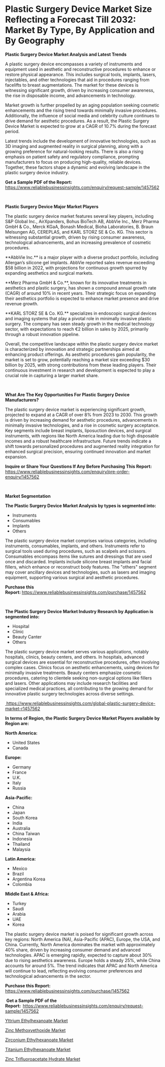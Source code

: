 <p><h1>Plastic Surgery Device Market Size Reflecting a Forecast Till 2032: Market By Type, By Application and By Geography</h1></p><p><strong>Plastic Surgery Device Market Analysis and Latest Trends</strong></p>
<p><p>A plastic surgery device encompasses a variety of instruments and equipment used in aesthetic and reconstructive procedures to enhance or restore physical appearance. This includes surgical tools, implants, lasers, injectables, and other technologies that aid in procedures ranging from facelifts to breast augmentations. The market for these devices is witnessing significant growth, driven by increasing consumer awareness, the rise in disposable income, and advancements in technology.</p><p>Market growth is further propelled by an aging population seeking cosmetic enhancements and the rising trend towards minimally invasive procedures. Additionally, the influence of social media and celebrity culture continues to drive demand for aesthetic procedures. As a result, the Plastic Surgery Device Market is expected to grow at a CAGR of 10.7% during the forecast period. </p><p>Latest trends include the development of innovative technologies, such as 3D imaging and augmented reality in surgical planning, along with a growing preference for natural-looking results. There is also a rising emphasis on patient safety and regulatory compliance, prompting manufacturers to focus on producing high-quality, reliable devices. Together, these factors shape a dynamic and evolving landscape in the plastic surgery device industry.</p></p>
<p><strong>Get a Sample PDF of the Report:&nbsp;</strong> <a href="https://www.reliablebusinessinsights.com/enquiry/request-sample/1457562?utm_campaign=1106&utm_medium=2&utm_source=Github&utm_content=ia&utm_term=30032025&utm_id=plastic-surgery-device">https://www.reliablebusinessinsights.com/enquiry/request-sample/1457562</a></p>
<p>&nbsp;</p>
<p><strong>Plastic Surgery Device Major Market Players</strong></p>
<p><p>The plastic surgery device market features several key players, including S&P Global Inc., AirXpanders, Bohus BioTech AB, AbbVie Inc., Merz Pharma GmbH & Co., Merck KGaA, Bonash Medical, Bioha Laboratories, B. Braun Melsungen AG, CEREPLAS, and KARL STORZ SE & Co. KG. This sector is witnessing substantial growth, driven by rising consumer awareness, technological advancements, and an increasing prevalence of cosmetic procedures.</p><p>**AbbVie Inc.** is a major player with a diverse product portfolio, including Allergan’s silicone gel implants. AbbVie reported sales revenue exceeding $58 billion in 2022, with projections for continuous growth spurred by expanding aesthetics and surgical markets.</p><p>**Merz Pharma GmbH & Co.**, known for its innovative treatments in aesthetics and plastic surgery, has shown a compound annual growth rate (CAGR) of around 10% in recent years. Their strategic focus on expanding their aesthetics portfolio is expected to enhance market presence and drive revenue growth.</p><p>**KARL STORZ SE & Co. KG.** specializes in endoscopic surgical devices and imaging systems that play a pivotal role in minimally invasive plastic surgery. The company has seen steady growth in the medical technology sector, with expectations to reach €2 billion in sales by 2025, primarily through a robust innovation pipeline.</p><p>Overall, the competitive landscape within the plastic surgery device market is characterized by innovation and strategic partnerships aimed at enhancing product offerings. As aesthetic procedures gain popularity, the market is set to grow, potentially reaching a market size exceeding $30 billion by 2025, with strong contributions from these leading players. Their continuous investment in research and development is expected to play a crucial role in capturing a larger market share.</p></p>
<p>&nbsp;</p>
<p><strong>What Are The Key Opportunities For Plastic Surgery Device Manufacturers?</strong></p>
<p><p>The plastic surgery device market is experiencing significant growth, projected to expand at a CAGR of over 8% from 2023 to 2030. This growth is driven by increasing demand for aesthetic procedures, advancements in minimally invasive technologies, and a rise in cosmetic surgery acceptance. Key segments include breast implants, liposuction devices, and surgical instruments, with regions like North America leading due to high disposable incomes and a robust healthcare infrastructure. Future trends indicate a shift towards personalized procedures and augmented reality integration for enhanced surgical precision, ensuring continued innovation and market expansion.</p></p>
<p><strong>Inquire or Share Your Questions If Any Before Purchasing This Report:</strong> <a href="https://www.reliablebusinessinsights.com/enquiry/pre-order-enquiry/1457562?utm_campaign=1106&utm_medium=2&utm_source=Github&utm_content=ia&utm_term=30032025&utm_id=plastic-surgery-device">https://www.reliablebusinessinsights.com/enquiry/pre-order-enquiry/1457562</a></p>
<p>&nbsp;</p>
<p><strong>Market Segmentation</strong></p>
<p><strong>The Plastic Surgery Device Market Analysis by types is segmented into:</strong></p>
<p><ul><li>Instruments</li><li>Consumables</li><li>Implants</li><li>Others</li></ul></p>
<p><p>The plastic surgery device market comprises various categories, including instruments, consumables, implants, and others. Instruments refer to surgical tools used during procedures, such as scalpels and scissors. Consumables encompass items like sutures and dressings that are used once and discarded. Implants include silicone breast implants and facial fillers, which enhance or reconstruct body features. The "others" segment may cover ancillary devices and technologies, such as lasers and imaging equipment, supporting various surgical and aesthetic procedures.</p></p>
<p><strong>Purchase this Report:&nbsp;</strong><a href="https://www.reliablebusinessinsights.com/purchase/1457562?utm_campaign=1106&utm_medium=2&utm_source=Github&utm_content=ia&utm_term=30032025&utm_id=plastic-surgery-device">https://www.reliablebusinessinsights.com/purchase/1457562</a></p>
<p>&nbsp;</p>
<p><strong>The Plastic Surgery Device Market Industry Research by Application is segmented into:</strong></p>
<p><ul><li>Hospital</li><li>Clinic</li><li>Beauty Canter</li><li>Others</li></ul></p>
<p><p>The plastic surgery device market serves various applications, notably hospitals, clinics, beauty centers, and others. In hospitals, advanced surgical devices are essential for reconstructive procedures, often involving complex cases. Clinics focus on aesthetic enhancements, using devices for minimally invasive treatments. Beauty centers emphasize cosmetic procedures, catering to clientele seeking non-surgical options like fillers and lasers. Other applications may include research facilities and specialized medical practices, all contributing to the growing demand for innovative plastic surgery technologies across diverse settings.</p></p>
<p><a href="https://www.reliablebusinessinsights.com/global-plastic-surgery-device-market-r1457562?utm_campaign=1106&utm_medium=2&utm_source=Github&utm_content=ia&utm_term=30032025&utm_id=plastic-surgery-device">&nbsp;https://www.reliablebusinessinsights.com/global-plastic-surgery-device-market-r1457562</a></p>
<p><strong>In terms of Region, the Plastic Surgery Device Market Players available by Region are:</strong></p>
<p>
    <p> <strong> North America: </strong>
        <ul>
            <li>United States</li>
            <li>Canada</li>
        </ul>
        </p> 
    <p> <strong> Europe: </strong>
        <ul>
            <li>Germany</li>
            <li>France</li>
            <li>U.K.</li>
            <li>Italy</li>
            <li>Russia</li>
        </ul>
        </p> 
    <p> <strong> Asia-Pacific: </strong>
        <ul>
            <li>China</li>
            <li>Japan</li>
            <li>South Korea</li>
            <li>India</li>
            <li>Australia</li>
            <li>China Taiwan</li>
            <li>Indonesia</li>
            <li>Thailand</li>
            <li>Malaysia</li>
        </ul>
        </p> 
    <p> <strong> Latin America: </strong>
        <ul>
            <li>Mexico</li>
            <li>Brazil</li>
            <li>Argentina Korea</li>
            <li>Colombia</li>
        </ul>
        </p> 
    <p> <strong> Middle East & Africa: </strong>
        <ul>
            <li>Turkey</li>
            <li>Saudi</li>
            <li>Arabia</li>
            <li>UAE</li>
            <li>Korea</li>
        </ul>
    </p>
    </p>
<p><p>The plastic surgery device market is poised for significant growth across key regions: North America (NA), Asia-Pacific (APAC), Europe, the USA, and China. Currently, North America dominates the market with approximately 40% share, driven by increasing consumer demand and advanced technologies. APAC is emerging rapidly, expected to capture about 30% due to rising aesthetics awareness. Europe holds a steady 25%, while China accounts for around 5%. The trend indicates that APAC and North America will continue to lead, reflecting evolving consumer preferences and technological advancements in the sector.</p></p>
<p><strong>Purchase this Report: </strong><a href="https://www.reliablebusinessinsights.com/purchase/1457562?utm_campaign=1106&utm_medium=2&utm_source=Github&utm_content=ia&utm_term=30032025&utm_id=plastic-surgery-device">https://www.reliablebusinessinsights.com/purchase/1457562</a></p>
<p>&nbsp;<strong>Get a Sample PDF of the Report:&nbsp;&nbsp;</strong><a href="https://www.reliablebusinessinsights.com/enquiry/request-sample/1457562?utm_campaign=1106&utm_medium=2&utm_source=Github&utm_content=ia&utm_term=30032025&utm_id=plastic-surgery-device">https://www.reliablebusinessinsights.com/enquiry/request-sample/1457562</a></p>
<p><strong></strong></p>
<p><p><a href="https://github.com/godekkutero4/Market-Research-Report-List-1/blob/main/yttrium-ethylhexanoate-market.md?utm_campaign=1106&utm_medium=2&utm_source=Github&utm_content=ia&utm_term=30032025&utm_id=plastic-surgery-device">Yttrium Ethylhexanoate Market</a></p><p><a href="https://github.com/rumaskdallys2/Market-Research-Report-List-1/blob/main/zinc-methoxyethoxide-market.md?utm_campaign=1106&utm_medium=2&utm_source=Github&utm_content=ia&utm_term=30032025&utm_id=plastic-surgery-device">Zinc Methoxyethoxide Market</a></p><p><a href="https://github.com/brinnoifon/Market-Research-Report-List-1/blob/main/zirconium-ethylhexanoate-market.md?utm_campaign=1106&utm_medium=2&utm_source=Github&utm_content=ia&utm_term=30032025&utm_id=plastic-surgery-device">Zirconium Ethylhexanoate Market</a></p><p><a href="https://github.com/abdhsheila7/Market-Research-Report-List-1/blob/main/titanium-ethylhexanoate-market.md?utm_campaign=1106&utm_medium=2&utm_source=Github&utm_content=ia&utm_term=30032025&utm_id=plastic-surgery-device">Titanium Ethylhexanoate Market</a></p><p><a href="https://github.com/rjaibiagha/Market-Research-Report-List-1/blob/main/zinc-trifluoroacetate-hydrate-market.md?utm_campaign=1106&utm_medium=2&utm_source=Github&utm_content=ia&utm_term=30032025&utm_id=plastic-surgery-device">Zinc Trifluoroacetate Hydrate Market</a></p></p>
